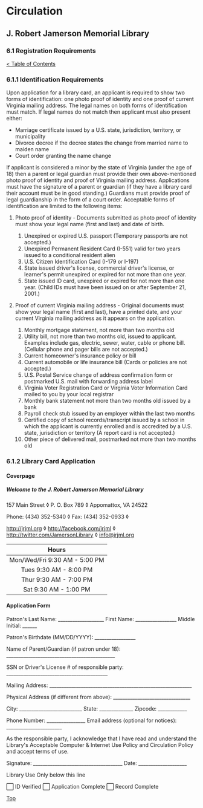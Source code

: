 <head>
	<link rel="stylesheet" type="text/css" href="../main.css">
</head>

[0]: ../README.md
[6.1]: registration.md

# Circulation
## J. Robert Jamerson Memorial Library
### 6.1 Registration Requirements
[< Table of Contents][0]

### 6.1.1 Identification Requirements

Upon application for a library card, an applicant is required to show two forms of identification: one photo proof of identity and one proof of current Virginia mailing address. The legal names on both forms of identification must match. If legal names do not match then applicant must also present either:
* Marriage certificate issued by a U.S. state, jurisdiction, territory, or municipality
* Divorce decree if the decree states the change from married name to maiden name
* Court order granting the name change

If applicant is considered a minor by the state of Virginia (under the age of 18) then a parent or legal guardian must provide their own above-mentioned photo proof of identity and proof of Virginia mailing address. Applications must have the signature of a parent or guardian (if they have a library card their account must be in good standing.) Guardians must provide proof of legal guardianship in the form of a court order. Acceptable forms of identification are limited to the following items:

1. Photo proof of identity - Documents submitted as photo proof of identity must show your legal name (first and last) and date of birth.
	1. Unexpired or expired U.S. passport (Temporary passports are not accepted.)
	2. Unexpired Permanent Resident Card (I-551) valid for two years issued to a conditional resident alien
	3. U.S. Citizen Identification Card (I-179 or I-197)
	4. State issued driver's license, commercial driver's license, or learner's permit unexpired or expired for not more than one year.
	5. State issued ID card, unexpired or expired for not more than one year. (Child IDs must have been issued on or after September 21, 2001.)

2. Proof of current Virginia mailing address - Original documents must show your legal name (first and last), have a printed date, and your current Virginia mailing address as it appears on the application.
	1. Monthly mortgage statement, not more than two months old
	2. Utility bill, not more than two months old, issued to applicant. Examples include gas, electric, sewer, water, cable or phone bill. (Cellular phone and pager bills are not accepted.)
	3. Current homeowner's insurance policy or bill
	4. Current automobile or life insurance bill (Cards or policies are not accepted.)
	5. U.S. Postal Service change of address confirmation form or postmarked U.S. mail with forwarding address label
	6. Virginia Voter Registration Card or Virginia Voter Information Card mailed to you by your local registrar
	7. Monthly bank statement not more than two months old issued by a bank
	8. Payroll check stub issued by an employer within the last two months
	9. Certified copy of school records/transcript issued by a school in which the applicant is currently enrolled and is accredited by a U.S. state, jurisdiction or territory (A report card is not accepted.)
	10. Other piece of delivered mail, postmarked not more than two months old

### 6.1.2 Library Card Application

#### Coverpage

##### Welcome to the J. Robert Jamerson Memorial Library

157 Main Street ◊ P. O. Box 789 ◊ Appomattox, VA 24522

Phone: (434) 352-5340 ◊ Fax: (434) 352-0933 ◊ 

http://jrjml.org ◊ http://facebook.com/jrjml ◊ http://twitter.com/JamersonLibrary ◊ info@jrjml.org

|             Hours              |
|:------------------------------:|
|  Mon/Wed/Fri 9:30 AM - 5:00 PM |
|     Tues 9:30 AM - 8:00 PM     |
|     Thur 9:30 AM - 7:00 PM     |
|     Sat 9:30 AM - 1:00 PM      |

#### Application Form

Patron's Last Name: ___________________ First Name: _________________ Middle Initial: ______

Patron's Birthdate (MM/DD/YYYY): _________________

Name of Parent/Guardian (if patron under 18): _____________________________________________

SSN or Driver's License # of responsible party: __________________________________________

Mailing Address: ___________________________________________________________

Physical Address (if different from above): ________________________________

City: __________________________ State: ______________ Zipcode: ____________

Phone Number: ________________ Email address (optional for notices): _______________________

As the responsible party, I acknowledge that I have read and understand the Library's Acceptable Computer & Internet Use Policy and Circulation Policy and accept terms of use.

Signature: _____________________________________ Date: ____________________

Library Use Only below this line
							
⬜ ID Verified ⬜ Application Complete ⬜ Record Complete

[Top][6.1]
